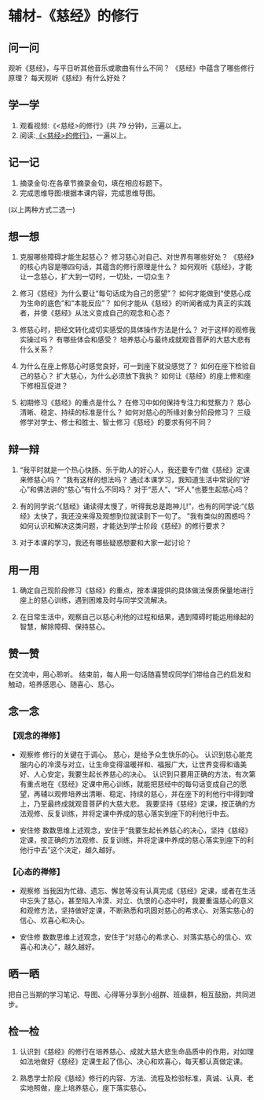# 辅材-《慈经》的修行

## 问一问

观听《慈经》，与平日听其他音乐或歌曲有什么不同？
《慈经》中蕴含了哪些修行原理？
每天观听《慈经》有什么好处？

## 学一学

1. 观看视频:《<慈经>的修行》(共 79 分钟)，三遍以上。
2. 阅读:[《<慈经>的修行》](.)，一遍以上。

## 记一记

1. 摘录金句:在各章节摘录金句，填在相应标题下。
2. 完成思维导图:根据本课内容，完成思维导图。

(以上两种方式二选一)

## 想一想

1. 克服哪些障碍才能生起慈心？
   修习慈心对自己、对世界有哪些好处？
   《慈经》的核心内容是哪四句话，其蕴含的修行原理是什么？
   如何观听《慈经》，才能让一念慈心，扩大到一切时，一切处，一切众生？

2. 修习《慈经》为什么要让“每句话成为自己的愿望”？
   如何才能做到“使慈心成为生命的底色”和“本能反应”？
   如何才能从《慈经》的听闻者成为真正的实践者，并使《慈经》从法义变成自己的观念和心态？

3. 修慈心时，把经文转化成切实感受的具体操作方法是什么？
   对于这样的观修我实操过吗？
   有哪些体会和感受？
   培养慈心与最终成就观音菩萨的大慈大悲有什么关系？

4. 为什么在座上修慈心时感觉良好，可一到座下就没感觉了？
   如何在座下检验自己的慈心？
   扩大慈心，为什么必须放下我执？
   如何让《慈经》的座上修和座下修相互促进？

5. 初期修习《慈经》的重点是什么？
   在修习中如何保持专注力和觉察力？
   慈心清晰、稳定、持续的标准是什么？
   如何对慈心的所缘对象分阶段修习？
   三级修学对学士、修士和胜士、智士修习《慈经》的要求有何不同？

## 辩一辩

1. “我平时就是一个热心快肠、乐于助人的好心人，我还要专门做《慈经》定课来修慈心吗？
   ”我有这样的想法吗？
   通过本课学习，我知道生活中常说的“好心”和佛法讲的“慈心”有什么不同吗？
   对于“恶人”、“坏人”也要生起慈心吗？

2. 有的同学说:“《慈经》诵读得太慢了，听得我总是跑神儿!”，也有的同学说:“《慈经》太快了，我还没来得及观想到位就读到下一句了。
   ”我有类似的困惑吗？
   如何认识和解决这类问题，才能达到学士阶段《慈经》的修行要求？

3. 对于本课的学习，我还有哪些疑惑想要和大家一起讨论？

## 用一用

1. 确定自己现阶段修习《慈经》的重点，按本课提供的具体做法保质保量地进行座上的慈心训练，遇到困难及时与同学交流解决。

2. 在日常生活中，观察自己以慈心利他的过程和结果，遇到障碍时能运用缘起的智慧，解除障碍、保持慈心。

## 赞一赞

在交流中，用心聆听。
结束前，每人用一句话随喜赞叹同学们带给自己的启发和触动，培养感恩心、随喜心、慈心。

## 念一念

### 【观念的禅修】

  - 观察修
    修行的关键在于调心。
    慈心，是给予众生快乐的心。
    认识到慈心能克服内心的冷漠与对立，让生命变得温暖祥和、福报广大，让世界变得和谐美好、人心安定，我要生起长养慈心的决心。
    认识到只要用正确的方法，有次第有重点地在《慈经》定课中用心训练，就能把慈经中的每句话变成自己的愿望，再辅以观修培养出清晰、稳定、持续的慈心，并在座下的利他行中得到增上，乃至最终成就观音菩萨的大慈大悲。
    我要坚持《慈经》定课，按正确的方法观修、反复训练，并将定课中养成的慈心落实到座下的利他行中去。

  - 安住修
    数数思维上述观念，安住于“我要生起长养慈心的决心，坚持《慈经》定课，按正确的方法观修、反复训练，并将定课中养成的慈心落实到座下的利他行中去”这个决定，越久越好。

### 【心态的禅修】

  - 观察修
    当我因为忙碌、遗忘、懈怠等没有认真完成《慈经》定课，或者在生活中忘失了慈心，甚至陷入冷漠、对立、仇恨的心态中时，我要重温慈心的意义和观修方法，坚持做好定课，不断熟悉和巩固对慈心的希求心、对落实慈心的信心、欢喜心和决心。

  - 安住修
    数数思维上述观念，安住于“对慈心的希求心、对落实慈心的信心、欢喜心和决心”，越久越好。

## 晒一晒

把自己当期的学习笔记、导图、心得等分享到小组群、班级群，相互鼓励，共同进步。

## 检一检

1. 认识到《慈经》的修行在培养慈心、成就大慈大悲生命品质中的作用，对如理如法地做好《慈经》定课生起了信心、决心和欢喜心，每天都认真做定课。

2. 熟悉学士阶段《慈经》修行的内容、方法、流程及检验标准，真诚、认真、老实地照做，座上培养慈心，座下落实慈心。
